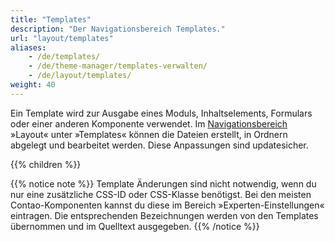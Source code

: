 ```yaml
---
title: "Templates"
description: "Der Navigationsbereich Templates."
url: "layout/templates"
aliases:
    - /de/templates/
    - /de/theme-manager/templates-verwalten/
    - /de/layout/templates/    
weight: 40
---
```



Ein Template wird zur Ausgabe eines Moduls, Inhaltselements, Formulars oder einer anderen Komponente 
verwendet. Im [Navigationsbereich](../../administrationsbereich/aufruf-und-aufbau-des-backends/#der-navigationsbereich) »Layout« 
unter »Templates« können die Dateien erstellt, in Ordnern abgelegt und bearbeitet werden. Diese Anpassungen sind updatesicher.

{{% children %}}

{{% notice note %}}
Template Änderungen sind nicht notwendig, wenn du nur eine zusätzliche CSS-ID oder CSS-Klasse benötigst. Bei den meisten 
Contao-Komponenten kannst du diese im Bereich »Experten-Einstellungen« eintragen. Die entsprechenden Bezeichnungen 
werden von den Templates übernommen und im Quelltext ausgegeben.
{{% /notice %}}
